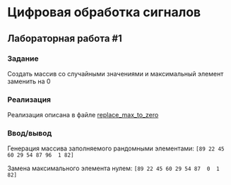 # Цифровая обработка сигналов

## Лабораторная работа #1
### Задание
Создать массив со случайными значениями и максимальный элемент заменить на 0
### Реализация
Реализация описана в файле [replace_max_to_zero](replace_max_to_zero.py)
### Ввод/вывод
Генерация массива заполняемого рандомными элементами:
`[89 22 45 60 29 54 87 96  1 82]`

Замена максимального элемента нулем:
`[89 22 45 60 29 54 87  0  1 82]`
